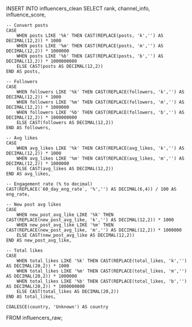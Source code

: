 INSERT INTO influencers_clean
SELECT
    rank,
    channel_info,
    influence_score,

    -- Convert posts
    CASE
        WHEN posts LIKE '%k' THEN CAST(REPLACE(posts, 'k','') AS DECIMAL(12,2)) * 1000
        WHEN posts LIKE '%m' THEN CAST(REPLACE(posts, 'm','') AS DECIMAL(12,2)) * 1000000
        WHEN posts LIKE '%b' THEN CAST(REPLACE(posts, 'b','') AS DECIMAL(12,2)) * 1000000000
        ELSE CAST(posts AS DECIMAL(12,2))
    END AS posts,

    -- Followers
    CASE
        WHEN followers LIKE '%k' THEN CAST(REPLACE(followers, 'k','') AS DECIMAL(12,2)) * 1000
        WHEN followers LIKE '%m' THEN CAST(REPLACE(followers, 'm','') AS DECIMAL(12,2)) * 1000000
        WHEN followers LIKE '%b' THEN CAST(REPLACE(followers, 'b','') AS DECIMAL(12,2)) * 1000000000
        ELSE CAST(followers AS DECIMAL(12,2))
    END AS followers,

    -- Avg likes
    CASE
        WHEN avg_likes LIKE '%k' THEN CAST(REPLACE(avg_likes, 'k','') AS DECIMAL(12,2)) * 1000
        WHEN avg_likes LIKE '%m' THEN CAST(REPLACE(avg_likes, 'm','') AS DECIMAL(12,2)) * 1000000
        ELSE CAST(avg_likes AS DECIMAL(12,2))
    END AS avg_likes,

    -- Engagement rate (% to decimal)
    CAST(REPLACE(`60_day_eng_rate`, '%','') AS DECIMAL(6,4)) / 100 AS eng_rate,

    -- New post avg likes
    CASE
        WHEN new_post_avg_like LIKE '%k' THEN CAST(REPLACE(new_post_avg_like, 'k','') AS DECIMAL(12,2)) * 1000
        WHEN new_post_avg_like LIKE '%m' THEN CAST(REPLACE(new_post_avg_like, 'm','') AS DECIMAL(12,2)) * 1000000
        ELSE CAST(new_post_avg_like AS DECIMAL(12,2))
    END AS new_post_avg_like,

    -- Total likes
    CASE
        WHEN total_likes LIKE '%k' THEN CAST(REPLACE(total_likes, 'k','') AS DECIMAL(20,2)) * 1000
        WHEN total_likes LIKE '%m' THEN CAST(REPLACE(total_likes, 'm','') AS DECIMAL(20,2)) * 1000000
        WHEN total_likes LIKE '%b' THEN CAST(REPLACE(total_likes, 'b','') AS DECIMAL(20,2)) * 1000000000
        ELSE CAST(total_likes AS DECIMAL(20,2))
    END AS total_likes,

    COALESCE(country, 'Unknown') AS country

FROM influencers_raw;
